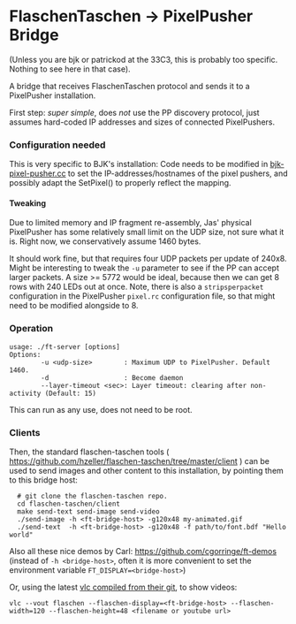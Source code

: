 FlaschenTaschen -&gt; PixelPusher Bridge
========================================

(Unless you are bjk or patrickod at the 33C3, this is probably too specific.
Nothing to see here in that case).

A bridge that receives FlaschenTaschen protocol and sends it to a PixelPusher
installation.

First step: _super simple_, does _not_ use the PP discovery protocol, just
assumes hard-coded IP addresses and sizes of connected PixelPushers.

### Configuration needed

This is very specific to BJK's installation: Code needs to be modified
in [bjk-pixel-pusher.cc](./bjk-pixel-pusher.cc) to set the
IP-addresses/hostnames of the pixel pushers, and possibly adapt the
SetPixel() to properly reflect the mapping.

#### Tweaking
Due to limited memory and IP fragment re-assembly, Jas' physical PixelPusher
has some relatively small limit on the UDP size, not sure what it is.
Right now, we conservatively assume 1460 bytes.

It should work fine, but that requires four UDP packets per update of 240x8.
Might be interesting to tweak the `-u` parameter to see if the PP can accept
larger packets.
A size &gt;= 5772 would be ideal, because then we can get 8 rows with 240 LEDs
out at once.
Note, there is also a `stripsperpacket` configuration in the
PixelPusher `pixel.rc` configuration file, so that might need to be modified
alongside to 8.

### Operation
```
usage: ./ft-server [options]
Options:
        -u <udp-size>        : Maximum UDP to PixelPusher. Default 1460.
        -d                   : Become daemon
        --layer-timeout <sec>: Layer timeout: clearing after non-activity (Default: 15)
```

This can run as any use, does not need to be root.

### Clients

Then, the standard flaschen-taschen tools (
https://github.com/hzeller/flaschen-taschen/tree/master/client ) can be used
to send images and other content to this installation, by pointing them to this
bridge host:

```
  # git clone the flaschen-taschen repo.
  cd flaschen-taschen/client
  make send-text send-image send-video
  ./send-image -h <ft-bridge-host> -g120x48 my-animated.gif
  ./send-text  -h <ft-bridge-host> -g120x48 -f path/to/font.bdf "Hello world"
```

Also all these nice demos by Carl: https://github.com/cgorringe/ft-demos
(instead of `-h <bridge-host>`, often it is more convenient to set the environment
variable `FT_DISPLAY=<bridge-host>`)

Or, using the latest [vlc compiled from their git](https://wiki.videolan.org/UnixCompile/), to show videos:
```
vlc --vout flaschen --flaschen-display=<ft-bridge-host> --flaschen-width=120 --flaschen-height=48 <filename or youtube url>
```
